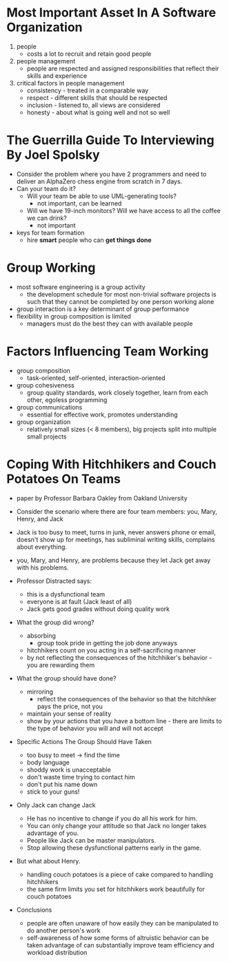 # Most Important Asset In A Software Organization
1. people
	- costs a lot to recruit and retain good people
2. people management
	- people are respected and assigned responsibilities that reflect their skills and experience
3. critical factors in people management
	- consistency - treated in a comparable way
	- respect - different skills that should be respected
	- inclusion - listened to, all views are considered
	- honesty - about what is going well and not so well

# The Guerrilla Guide To Interviewing By Joel Spolsky
- Consider the problem where you have 2 programmers and need to deliver an AlphaZero chess engine from scratch in 7 days.
- Can your team do it?
	- Will your team be able to use UML-generating tools?
		- not important, can be learned
	- Will we have 19-inch monitors? Will we have access to all the coffee we can drink?
		- not important
- keys for team formation
	- hire **smart** people who can **get things done**

# Group Working
- most software engineering is a group activity
	- the development schedule for most non-trivial software projects is such that they cannot be completed by one person working alone
- group interaction is a key determinant of group performance
- flexibility in group composition is limited
	- managers must do the best they can with available people

# Factors Influencing Team Working
- group composition
	- task-oriented, self-oriented, interaction-oriented
- group cohesiveness
	- group quality standards, work closely together, learn from each other, egoless programming
- group communications
	- essential for effective work, promotes understanding
- group organization
	- relatively small sizes (< 8 members), big projects split into multiple small projects

# Coping With Hitchhikers and Couch Potatoes On Teams
- paper by Professor Barbara Oakley from Oakland University
- Consider the scenario where there are four team members: you, Mary, Henry, and Jack
- Jack is too busy to meet, turns in junk, never answers phone or email, doesn't show up for meetings, has subliminal writing skills, complains about everything.
- you, Mary, and Henry, are problems because they let Jack get away with his problems.
- Professor Distracted says:
	- this is a dysfunctional team
	- everyone is at fault (Jack least of all)
	- Jack gets good grades without doing quality work

- What the group did wrong?
	- absorbing
		- group took pride in getting the job done anyways
	- hitchhikers count on you acting in a self-sacrificing manner
	- by not reflecting the consequences of the hitchhiker's behavior - you are rewarding them
- What the group should have done?
	- mirroring
		- reflect the consequences of the behavior so that the hitchhiker pays the price, not you
	- maintain your sense of reality
	- show by your actions that you have a bottom line - there are limits to the type of behavior you will and will not accept
- Specific Actions The Group Should Have Taken
	- too busy to meet -> find the time
	- body language
	- shoddy work is unacceptable
	- don't waste time trying to contact him
	- don't put his name down
	- stick to your guns!
- Only Jack can change Jack
	- He has no incentive to change if you do all his work for him.
	- You can only change your attitude so that Jack no longer takes advantage of you.
	- People like Jack can be master manipulators.
	- Stop allowing these dysfunctional patterns early in the game.
- But what about Henry.
	- handling couch potatoes is a piece of cake compared to handling hitchhikers
	- the same firm limits you set for hitchhikers work beautifully for couch potatoes
- Conclusions
	- people are often unaware of how easily they can be manipulated to do another person's work
	- self-awareness of how some forms of altruistic behavior can be taken advantage of can substantially improve team efficiency and workload distribution